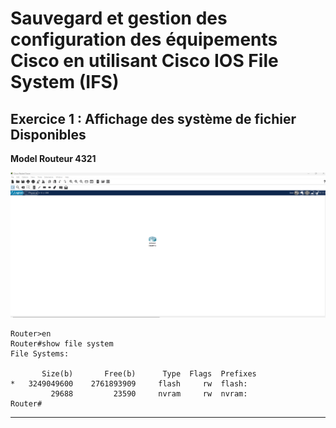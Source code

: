 # Sauvegard et gestion des configuration des équipements Cisco en utilisant Cisco IOS File System (IFS)

## Exercice 1 : Affichage des système de fichier Disponibles

**Model Routeur 4321**

![Topologie Exercice 1](../img/Exo-1-Sauvegard-topo.png)

```cli
Router>en
Router#show file system
File Systems:

       Size(b)       Free(b)      Type  Flags  Prefixes
*   3249049600    2761893909     flash     rw  flash:
         29688         23590     nvram     rw  nvram:
Router#
```

---
